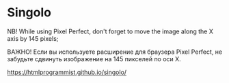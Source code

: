 # Singolo
NB! While using Pixel Perfect, don't forget to move the image along the X axis by 145 pixels;  
  
ВАЖНО! Если вы используете расширение для браузера Pixel Perfect, не забудьте сдвинуть изображение на 145 пикселей по оси Х.  
  
https://htmlprogrammist.github.io/singolo/
